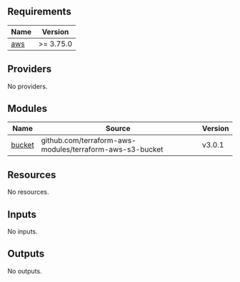 ## Requirements

| Name | Version |
|------|---------|
| <a name="requirement_aws"></a> [aws](#requirement\_aws) | >= 3.75.0 |

## Providers

No providers.

## Modules

| Name | Source | Version |
|------|--------|---------|
| <a name="module_bucket"></a> [bucket](#module\_bucket) | github.com/terraform-aws-modules/terraform-aws-s3-bucket | v3.0.1 |

## Resources

No resources.

## Inputs

No inputs.

## Outputs

No outputs.
